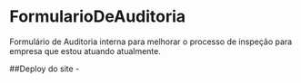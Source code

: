 # FormularioDeAuditoria
Formulário de Auditoria interna para melhorar o processo de inspeção para empresa que estou atuando atualmente.

##Deploy do site - 
